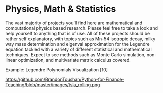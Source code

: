 # Physics, Math & Statistics

The vast majority of projects you'll find here are mathematical and computational physics based research. Please feel free to take a look and help yourself to anything that is of use. All of these projects should be rather self explanatory, with topics such as Mn-54 isotropic decay, milky way mass determination and eigenval approximation for the Legendre equation tackled with a variety of different statistical and mathematical techniques. Expect to see methods such as Monte Carlo simulation, non-linear optimization, and multivariate matrix calculus covered.

Example: Legendre Polynomials Visualization [10]

https://github.com/BrandonToushan/Python-for-Finance-Teaching/blob/master/images/tsla_rolling.png
